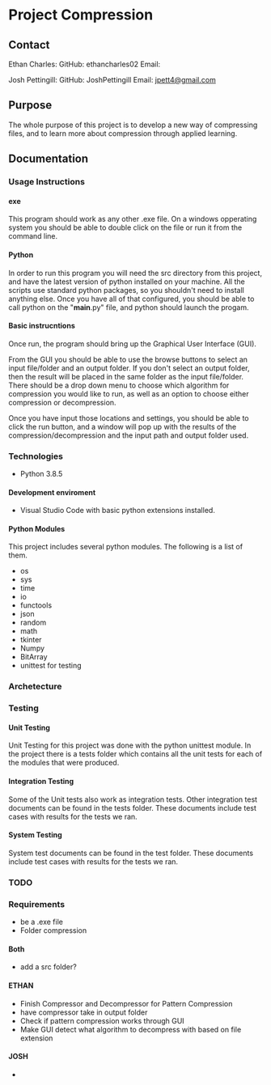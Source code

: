 # Project Compression

## Contact
Ethan Charles:
GitHub: ethancharles02
Email: 

Josh Pettingill:
GitHub: JoshPettingill
Email: jpett4@gmail.com

## Purpose
The whole purpose of this project is to develop a new way of compressing files, and to learn more about compression through applied learning.

## Documentation

### Usage Instructions

#### exe
This program should work as any other .exe file. On a windows opperating system you should be able to double click on the file or run it from the command line.

#### Python
In order to run this program you will need the src directory from this project, and have the latest version of python installed on your machine. All the scripts use standard python packages, so you shouldn't need to install anything else. Once you have all of that configured, you should be able to call python on the "__main__.py" file, and python should launch the progam.

#### Basic instrucntions
Once run, the program should bring up the Graphical User Interface (GUI). 

From the GUI you should be able to use the browse buttons to select an input file/folder and an output folder. If you don't select an output folder, then the result will be placed in the same folder as the input file/folder. There should be a drop down menu to choose which algorithm for compression you would like to run, as well as an option to choose either compression or decompression.

Once you have input those locations and settings, you should be able to click the run button, and a window will pop up with the results of the compression/decompression and the input path and output folder used.

### Technologies

* Python 3.8.5

#### Development enviroment
* Visual Studio Code with basic python extensions installed.

#### Python Modules
This project includes several python modules. The following is a list of them.
* os 
* sys
* time 
* io 
* functools
* json
* random 
* math
* tkinter
* Numpy
* BitArray
* unittest for testing

### Archetecture



### Testing

#### Unit Testing
Unit Testing for this project was done with the python unittest module. In the project there is a tests folder which contains all the unit tests for each of the modules that were produced. 

#### Integration Testing
Some of the Unit tests also work as integration tests. Other integration test documents can be found in the tests folder. These documents include test cases with results for the tests we ran.

#### System Testing
System test documents can be found in the test folder. These documents include test cases with results for the tests we ran.

### TODO
### Requirements
* be a .exe file
* Folder compression

#### Both
* add a src folder?

#### ETHAN
* Finish Compressor and Decompressor for Pattern Compression
* have compressor take in output folder
* Check if pattern compression works through GUI
* Make GUI detect what algorithm to decompress with based on file extension

#### JOSH
* 

